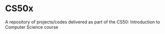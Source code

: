 # CS50x
A repository of projects/codes delivered as part of the CS50: Introduction to Computer Science course

